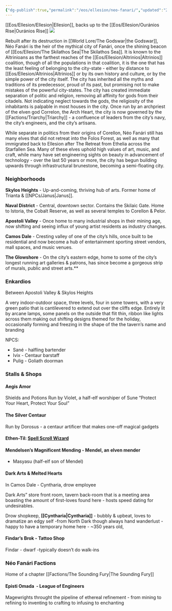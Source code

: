 ```yaml
---
{"dg-publish":true,"permalink":"/eos/ellesion/neo-fanari/","updated":"2024-12-24T20:09:26.517-06:00"}
---
```


[[Eos/Ellesion/Ellesion\|Ellesion]], backs up to the [[Eos/Ellesion/Ouránios Rise\|Ouránios Rise]] 
![](https://lh7-us.googleusercontent.com/uGbr8WIzXGEAxvktih7VtgbjYfKyswlncfp_FRTDdulhuaZ68itPVgtbjslv1wE1-vkVwmDHJ2eolISc1L252M3ZpcElykYiY_c1dnTZyveMZSCp39LxPsAduKLGu79bccFFg8r0gtUMefxRDsqIk2M)

  
Rebuilt after its destruction in [[World Lore/The Godswar\|the Godswar]], Néo Fanári is the heir of the mythical city of Fanári, once the shining beacon of [[Eos/Ellesion/The Skilathos Sea\|The Skilathos Sea]]. It is known to the Altrinioans as the farthest reaches of the [[Eos/Ellesion/Altrinios\|Altrinios]] coalition, though of all the populations in that coalition, it is the one that has the least feeling of belonging to the city-state - either by distance to [[Eos/Ellesion/Altrinios\|Altrinios]] or by its own history and culture, or by the simple power of the city itself. The city has inherited all the myths and traditions of its predecessor, proud of its past, but promising not to make mistakes of the powerful city-states. The city has created immediate separation of politic and religion, removing all affinity for gods from their citadels. Not indicating neglect towards the gods, the religiosity of the inhabitants is palpable in most houses in the city. Once run by an archpriest of the elven god Correlon, the Arch Heart, the city is now governed by the [[Factions/Triarchy\|Triarchy]] - a confluence of leaders from the city’s navy, the city’s engineers, and the city’s artisans. 

While separate in politics from their origins of Corellon, Néo Fanári still has many elves that did not retreat into the Folos Forest, as well as many that immigrated back to Ellesion after The Retreat from Ethelia across the Starfallen Sea. Many of these elves uphold high values of art, music, and craft, while many have set engineering sights on beauty in advancement of technology - over the last 50 years or more, the city has begun building upwards through infrastructural brunestone, becoming a semi-floating city. 
### Neighborhoods 
**Skylos Heights** - Up-and-coming, thriving hub of arts. Former home of Trianta & [[NPCs/Janus\|Janus]].

**Naval District** - Central, downtown sector. Contains the Skilaic Gate. Home to Istoria, the Cobalt Reserve, as well as several temples to Corellon & Pelor.

**Apostoli Valley** - Once home to many industrial shops in their mining age, now shifting and seeing influx of young artist residents as industry changes.

**Camos Dale** - Cresting valley of one of the city’s hills, once built to be residential and now become a hub of entertainment sporting street vendors, mall spaces, and music venues.

**The Glowshore** - On the city’s eastern edge, home to some of the city’s longest running art galleries & patrons, has since become a gorgeous strip of murals, public and street arts.**
### Enkardios 

Between Apostoli Valley & Skylos Heights

A very indoor-outdoor space, three levels, four in some towers, with a very green patio that is cantilevered to extend out over the cliffs edge. Entirely lit by arcane lamps, some panels on the outside that flit thin, ribbon like lights across them making out shifting designs themed for the holiday, occasionally forming and freezing in the shape of the the tavern’s name and branding  

NPCS:
- Sané - halfling bartender
- Ivix - Centaur barstaff
- Pulig - Goliath doorman
### Stalls & Shops

#### Aegis Amor 
Shields and Potions
Run by Violet, a half-elf worshiper of Sune
“Protect Your Heart, Protect Your Soul”
#### The Silver Centaur

Run by Dorosus - a centaur artificer that makes one-off magical gadgets  
#### Ethen-Til: [Spell Scroll Wizard](https://blackcitadelrpg.com/spell-scroll-costs-and-rarity/) 

#### Mendelsen’s Magnificent Mending - Mendel, an elven mender
- Masyasu (half-elf son of Mendel)

#### Dark Arts & Melted Hearts 
In Camos Dale - Cyntharia, drow employee

Dark Arts” store front room, tavern back-room that is a meeting area boasting the amount of first-loves found here - hosts speed dating for undesirables.

Drow shopkeep, **[[Cyntharia\|Cyntharia]]** - bubbly & upbeat, loves to dramatize an edgy self
	-from North Dark though always hand wanderlust - happy to have a temporary home here - ~350 years old,

#### Findar’s Brok - Tattoo Shop

Findar - dwarf 
-typically doesn’t do walk-ins

### Néo Fanári Factions

Home of a chapter [[Factions/The Sounding Fury\|The Sounding Fury]]
#### Episti Omada  - League of Engineers

Magewrights throught the pipeline of ethereal refinement - from mining to refining to inventing to crafting to infusing to enchanting 
